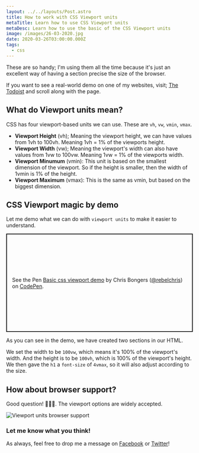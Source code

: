 ```yaml
---
layout: ../../layouts/Post.astro
title: How to work with CSS Viewport units
metaTitle: Learn how to use CSS Viewport units
metaDesc: Learn how to use the basic of the CSS Viewport units
image: /images/26-03-2020.jpg
date: 2020-03-26T03:00:00.000Z
tags:
  - css
---
```


These are so handy; I'm using them all the time because it's just an excellent way of having a section precise the size of the browser.

If you want to see a real-world demo on one of my websites, visit; [The Todoist](https://thetodoist.com/) and scroll along with the page.

## What do Viewport units mean?

CSS has four viewport-based units we can use. These are `vh`, `vw`, `vmin`, `vmax`.

- **Viewport Height** (vh); Meaning the viewport height, we can have values from 1vh to 100vh. Meaning 1vh = 1% of the viewports height.
- **Viewport Width** (vw); Meaning the viewport's width can also have values from 1vw to 100vw. Meaning 1vw = 1% of the viewports width.
- **Viewport Minumum** (vmin): This unit is based on the smallest dimension of the viewport. So if the height is smaller, then the width of 1vmin is 1% of the height.
- **Viewport Maximum** (vmax): This is the same as vmin, but based on the biggest dimension.

## CSS Viewport magic by demo

Let me demo what we can do with `viewport units` to make it easier to understand.

<p class="codepen" data-height="265" data-theme-id="dark" data-default-tab="css,result" data-user="rebelchris" data-slug-hash="wvaYbyP" style="height: 265px; box-sizing: border-box; display: flex; align-items: center; justify-content: center; border: 2px solid; margin: 1em 0; padding: 1em;" data-pen-title="Basic css viewport demo">
  <span>See the Pen <a href="https://codepen.io/rebelchris/pen/wvaYbyP">
  Basic css viewport demo</a> by Chris Bongers (<a href="https://codepen.io/rebelchris">@rebelchris</a>)
  on <a href="https://codepen.io">CodePen</a>.</span>
</p>
<script async src="https://static.codepen.io/assets/embed/ei.js"></script>

As you can see in the demo, we have created two sections in our HTML.

We set the width to be `100vw`, which means it's 100% of the viewport's width.
And the height is to be `100vh`, which is 100% of the viewport's height.
We then gave the `h1` a `font-size` of `4vmax`, so it will also adjust according to the size.

## How about browser support?

Good question! 🙋🏼‍♂️.
The viewport options are widely accepted.

![Viewport units browser support](https://caniuse.bitsofco.de/image/viewport-units.png)

### Let me know what you think!

As always, feel free to drop me a message on [Facebook](https://www.facebook.com/DailyDevTipsBlog) or [Twitter](https://twitter.com/DailyDevTips1)!
